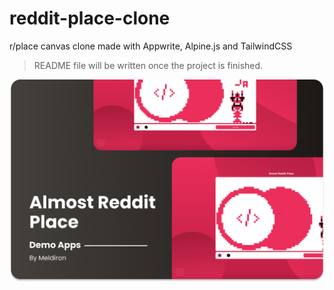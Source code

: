 # reddit-place-clone

r/place canvas clone made with Appwrite, Alpine.js and TailwindCSS

> README file will be written once the project is finished.

![Cover](cover.png)
